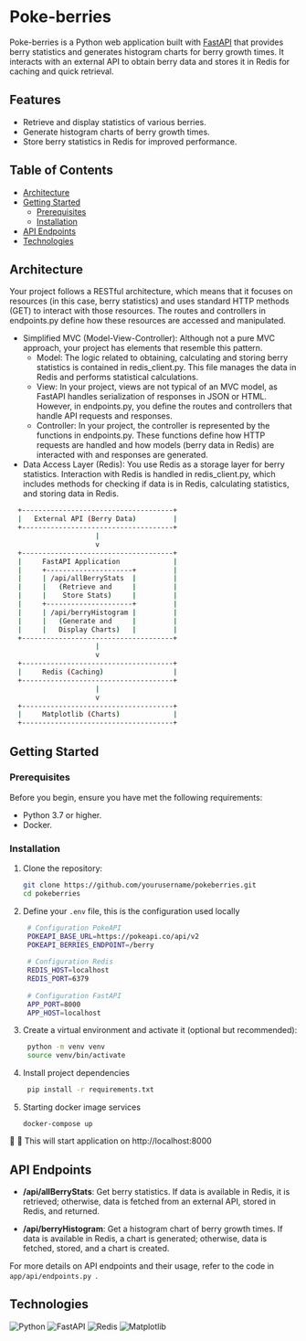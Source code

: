 # Poke-berries

Poke-berries is a Python web application built with [FastAPI](https://fastapi.tiangolo.com/) that provides berry statistics and generates histogram charts for berry growth times. It interacts with an external API to obtain berry data and stores it in Redis for caching and quick retrieval.

## Features

- Retrieve and display statistics of various berries.
- Generate histogram charts of berry growth times.
- Store berry statistics in Redis for improved performance.

## Table of Contents

- [Architecture](#architecture)
- [Getting Started](#getting-started)
  - [Prerequisites](#prerequisites)
  - [Installation](#installation)
- [API Endpoints](#api-endpoints)
- [Technologies](#technologies)

## Architecture

Your project follows a RESTful architecture, which means that it focuses on resources (in this case, berry statistics) and uses standard HTTP methods (GET) to interact with those resources. The routes and controllers in endpoints.py define how these resources are accessed and manipulated.

- Simplified MVC (Model-View-Controller): Although not a pure MVC approach, your project has elements that resemble this pattern.
    - Model: The logic related to obtaining, calculating and storing berry statistics is contained in redis_client.py. This file manages the data in Redis and performs statistical calculations.
    - View: In your project, views are not typical of an MVC model, as FastAPI handles serialization of responses in JSON or HTML. However, in endpoints.py, you define the routes and controllers that handle API requests and responses.
    - Controller: In your project, the controller is represented by the functions in endpoints.py. These functions define how HTTP requests are handled and how models (berry data in Redis) are interacted with and responses are generated.
- Data Access Layer (Redis): You use Redis as a storage layer for berry statistics. Interaction with Redis is handled in redis_client.py, which includes methods for checking if data is in Redis, calculating statistics, and storing data in Redis.

```bash
  +-------------------------------------+
  |   External API (Berry Data)         |
  +-------------------------------------+
                     |
                     v
  +-------------------------------------+
  |     FastAPI Application             |
  |     +---------------------+         |
  |     | /api/allBerryStats  |         |
  |     |   (Retrieve and     |         |
  |     |    Store Stats)     |         |
  |     +---------------------+         |
  |     | /api/berryHistogram |         |
  |     |   (Generate and     |         |
  |     |   Display Charts)   |         |
  +-------------------------------------+
                     |
                     v
  +-------------------------------------+
  |     Redis (Caching)                 |
  +-------------------------------------+
                     |
                     v
  +-------------------------------------+
  |     Matplotlib (Charts)             |
  +-------------------------------------+
```

## Getting Started

### Prerequisites

Before you begin, ensure you have met the following requirements:

- Python 3.7 or higher.
- Docker.

### Installation

1. Clone the repository:

   ```bash
   git clone https://github.com/yourusername/pokeberries.git
   cd pokeberries
   ```

2. Define your `.env` file, this is the configuration used locally

   ```bash
    # Configuration PokeAPI
    POKEAPI_BASE_URL=https://pokeapi.co/api/v2
    POKEAPI_BERRIES_ENDPOINT=/berry
    
    # Configuration Redis
    REDIS_HOST=localhost
    REDIS_PORT=6379
    
    # Configuration FastAPI
    APP_PORT=8000
    APP_HOST=localhost
   ```

3. Create a virtual environment and activate it (optional but recommended):

   ```bash
    python -m venv venv
    source venv/bin/activate
   ```

4. Install project dependencies
   
   ```bash
    pip install -r requirements.txt
   ```

5. Starting docker image services

    ```docker
    docker-compose up
   ```

:partying_face: :clap: This will start application on http://localhost:8000 

## API Endpoints

- **/api/allBerryStats**: Get berry statistics. If data is available in Redis, it is retrieved; otherwise, data is fetched from an external API, stored in Redis, and returned.

- **/api/berryHistogram**: Get a histogram chart of berry growth times. If data is available in Redis, a chart is generated; otherwise, data is fetched, stored, and a chart is created.

For more details on API endpoints and their usage, refer to the code in  `app/api/endpoints.py `.

## Technologies
![Python](https://img.shields.io/badge/python-3670A0?style=for-the-badge&logo=python&logoColor=ffdd54)
![FastAPI](https://img.shields.io/badge/FastAPI-005571?style=for-the-badge&logo=fastapi)
![Redis](https://img.shields.io/badge/redis-%23DD0031.svg?style=for-the-badge&logo=redis&logoColor=white)
![Matplotlib](https://img.shields.io/badge/Matplotlib-%23ffffff.svg?style=for-the-badge&logo=Matplotlib&logoColor=black)

